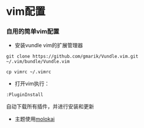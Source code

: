 # vim配置
  ### 自用的简单vim配置  

  - 安装vundle vim的扩展管理器
  ```
  git clone https://github.com/gmarik/Vundle.vim.git ~/.vim/bundle/Vundle.vim
  ```
  ```
  cp vimrc ~/.vimrc
  ```
  - 打开vim执行：
  ```
  :PluginInstall
  ```
  自动下载所有插件，并进行安装和更新  
  - 主题使用[molokai](https://github.com/tomasr/molokai.git)
